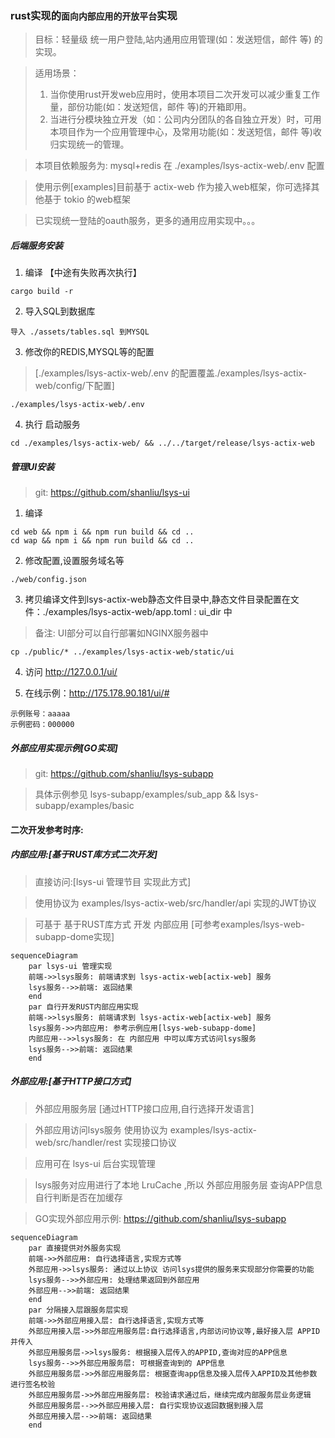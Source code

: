 ### rust实现的`面向内部应用的开放平台`实现

> 目标：轻量级 统一用户登陆,站内通用应用管理(如：发送短信，邮件 等) 的实现。

> 适用场景：
> 1. 当你使用rust开发web应用时，使用本项目二次开发可以减少重复工作量，部份功能(如：发送短信，邮件 等)的开箱即用。
> 2. 当进行分模块独立开发（如：公司内分团队的各自独立开发）时，可用本项目作为一个应用管理中心，及常用功能(如：发送短信，邮件 等)收归实现统一的管理。

> 本项目依赖服务为: mysql+redis 在 ./examples/lsys-actix-web/.env 配置

> 使用示例[examples]目前基于 actix-web 作为接入web框架，你可选择其他基于 tokio 的web框架

> 已实现统一登陆的oauth服务，更多的通用应用实现中。。。

##### 后端服务安装

1. 编译 【中途有失败再次执行】
```
cargo build -r
```

2. 导入SQL到数据库
```
导入 ./assets/tables.sql 到MYSQL
```

3. 修改你的REDIS,MYSQL等的配置
> [./examples/lsys-actix-web/.env 的配置覆盖./examples/lsys-actix-web/config/下配置]

```
./examples/lsys-actix-web/.env 
```

4. 执行 启动服务
```
cd ./examples/lsys-actix-web/ && ../../target/release/lsys-actix-web
```


##### 管理UI安装

> git: https://github.com/shanliu/lsys-ui

1. 编译
```
cd web && npm i && npm run build && cd ..
cd wap && npm i && npm run build && cd ..
```

2. 修改配置,设置服务域名等
```
./web/config.json
```

3. 拷贝编译文件到lsys-actix-web静态文件目录中,静态文件目录配置在文件：./examples/lsys-actix-web/app.toml : ui_dir 中
> 备注: UI部分可以自行部署如NGINX服务器中
```
cp ./public/* ../examples/lsys-actix-web/static/ui
```

4. 访问 http://127.0.0.1/ui/

5. 在线示例：http://175.178.90.181/ui/#

```
示例账号：aaaaa
示例密码：000000
```


##### 外部应用实现示例[GO实现]

> git: https://github.com/shanliu/lsys-subapp

> 具体示例参见 lsys-subapp/examples/sub_app && lsys-subapp/examples/basic


#### 二次开发参考时序:

##### 内部应用:[基于RUST库方式二次开发]

>  直接访问:[lsys-ui 管理节目 实现此方式]

> 使用协议为 examples/lsys-actix-web/src/handler/api 实现的JWT协议

> 可基于 基于RUST库方式 开发 内部应用 [可参考examples/lsys-web-subapp-dome实现]

```mermaid
sequenceDiagram
    par lsys-ui 管理实现
    前端->>lsys服务: 前端请求到 lsys-actix-web[actix-web] 服务
    lsys服务-->>前端: 返回结果
    end
    par 自行开发RUST内部应用实现
    前端->>lsys服务: 前端请求到 lsys-actix-web[actix-web] 服务
    lsys服务->>内部应用: 参考示例应用[lsys-web-subapp-dome]
    内部应用-->>lsys服务: 在 内部应用 中可以库方式访问lsys服务
    lsys服务-->>前端: 返回结果
    end
```


##### 外部应用:[基于HTTP接口方式]

> 外部应用服务层 [通过HTTP接口应用,自行选择开发语言]

> 外部应用访问lsys服务 使用协议为 examples/lsys-actix-web/src/handler/rest 实现接口协议

> 应用可在 lsys-ui 后台实现管理

> lsys服务对应用进行了本地 LruCache ,所以 外部应用服务层 查询APP信息 自行判断是否在加缓存

> GO实现外部应用示例: https://github.com/shanliu/lsys-subapp

```mermaid
sequenceDiagram
    par 直接提供对外服务实现
    前端->>外部应用: 自行选择语言,实现方式等
    外部应用->>lsys服务: 通过以上协议 访问lsys提供的服务来实现部分你需要的功能
    lsys服务-->>外部应用: 处理结果返回到外部应用
    外部应用-->>前端: 返回结果
    end
    par 分隔接入层跟服务层实现
    前端->>外部应用接入层: 自行选择语言,实现方式等
    外部应用接入层->>外部应用服务层:自行选择语言,内部访问协议等,最好接入层 APPID 并传入
    外部应用服务层->>lsys服务: 根据接入层传入的APPID,查询对应的APP信息
    lsys服务-->>外部应用服务层: 可根据查询到的 APP信息 
    外部应用服务层->>外部应用服务层: 根据查询app信息及接入层传入APPID及其他参数 进行签名校验
    外部应用服务层->>外部应用服务层: 校验请求通过后，继续完成内部服务层业务逻辑
    外部应用服务层-->>外部应用接入层: 自行实现协议返回数据到接入层
    外部应用接入层-->>前端: 返回结果
    end
```
